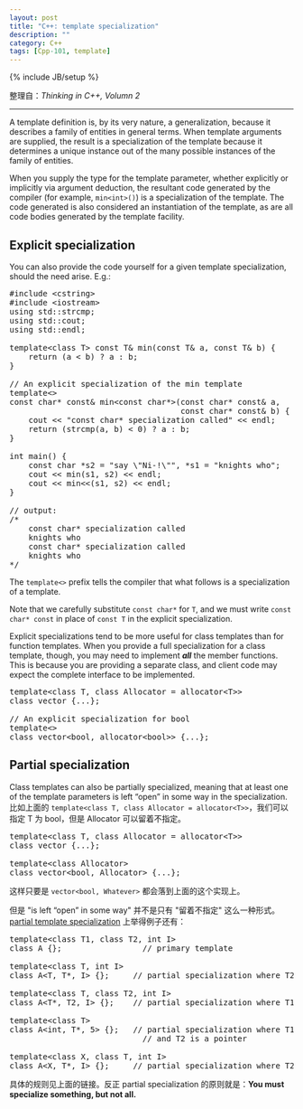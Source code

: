 ```yaml
---
layout: post
title: "C++: template specialization"
description: ""
category: C++
tags: [Cpp-101, template]
---
```

{% include JB/setup %}

整理自：_Thinking in C++, Volumn 2_

-----

A template definition is, by its very nature, a generalization, because it describes a family of entities in general terms. When template arguments are supplied, the result is a specialization of the template because it determines a unique instance out of the many possible instances of the family of entities.

When you supply the type for the template parameter, whether explicitly or implicitly via argument deduction, the resultant code generated by the compiler (for example, `min<int>()`) is a specialization of the template. The code generated is also considered an instantiation of the template, as are all code bodies generated by the template facility.

## Explicit specialization

You can also provide the code yourself for a given template specialization, should the need arise. E.g.:

<pre class="prettyprint linenums">
#include &lt;cstring&gt;
#include &lt;iostream&gt;
using std::strcmp;
using std::cout;
using std::endl;
 
template&lt;class T&gt; const T& min(const T& a, const T& b) {
    return (a &lt; b) ? a : b;
}
 
// An explicit specialization of the min template
template&lt;&gt;
const char* const& min&lt;const char*&gt;(const char* const& a,
                                    const char* const& b) {
    cout &lt;&lt; "const char* specialization called" &lt;&lt; endl;
    return (strcmp(a, b) &lt; 0) ? a : b;
}
 
int main() {
    const char *s2 = "say \"Ni-!\"", *s1 = "knights who";
    cout &lt;&lt; min(s1, s2) &lt;&lt; endl;
    cout &lt;&lt; min&lt;&lt;(s1, s2) &lt;&lt; endl;
}
 
// output: 
/*
    const char* specialization called
    knights who
    const char* specialization called
    knights who
*/
</pre>

The `template<>` prefix tells the compiler that what follows is a specialization of a template.

Note that we carefully substitute `const char*` for `T`, and we must write `const char* const` in place of `const T` in the explicit specialization.

Explicit specializations tend to be more useful for class templates than for function templates. When you provide a full specialization for a class template, though, you may need to implement _**all**_ the member functions. This is because you are providing a separate class, and client code may expect the complete interface to be implemented.

<pre class="prettyprint linenums">
template&lt;class T, class Allocator = allocator&lt;T&gt;&gt;
class vector {...};

// An explicit specialization for bool
template&lt;&gt; 
class vector&lt;bool, allocator&lt;bool&gt;&gt; {...};
</pre>

## Partial specialization

Class templates can also be partially specialized, meaning that at least one of the template parameters is left “open” in some way in the specialization. 比如上面的 `template<class T, class Allocator = allocator<T>>`，我们可以指定 T 为 bool，但是 Allocator 可以留着不指定。

<pre class="prettyprint linenums">
template&lt;class T, class Allocator = allocator&lt;T&gt;&gt;
class vector {...};

template&lt;class Allocator&gt; 
class vector&lt;bool, Allocator&gt; {...};
</pre>

这样只要是 `vector<bool, Whatever>` 都会落到上面的这个实现上。

但是 "is left “open” in some way" 并不是只有 "留着不指定" 这么一种形式。[partial template specialization](http://en.cppreference.com/w/cpp/language/partial_specialization) 上举得例子还有：

<pre class="prettyprint linenums">
template&lt;class T1, class T2, int I&gt;
class A {};					// primary template
 
template&lt;class T, int I&gt;
class A&lt;T, T*, I&gt; {};		// partial specialization where T2 is a pointer to T1
 
template&lt;class T, class T2, int I&gt;
class A&lt;T*, T2, I&gt; {};	// partial specialization where T1 is a pointer
 
template&lt;class T&gt;
class A&lt;int, T*, 5&gt; {};	// partial specialization where T1 is int, I is 5,
							// and T2 is a pointer
 
template&lt;class X, class T, int I&gt;
class A&lt;X, T*, I&gt; {};		// partial specialization where T2 is a pointer
</pre>

具体的规则见上面的链接。反正 partial specialization 的原则就是：**You must specialize something, but not all.**